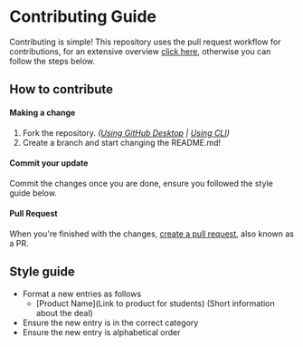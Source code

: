# Contributing Guide
Contributing is simple! This repository uses the pull request workflow for contributions, for an extensive overview [click here](https://docs.github.com/en/pull-requests/collaborating-with-pull-requests), otherwise you can follow the steps below.

## How to contribute
#### Making a change
1. Fork the repository. *([Using GitHub Desktop](https://docs.github.com/en/desktop/contributing-and-collaborating-using-github-desktop/cloning-and-forking-repositories-from-github-desktop) | [Using CLI](https://docs.github.com/en/github/getting-started-with-github/fork-a-repo#fork-an-example-repository))*
2. Create a branch and start changing the README.md!

#### Commit your update
Commit the changes once you are done, ensure you followed the style guide below.

#### Pull Request
When you're finished with the changes, [create a pull request](https://github.com/Computurtle/student-discounts/compare), also known as a PR.

## Style guide
- Format a new entries as follows
  - \[Product Name](Link to product for students) (Short information about the deal)
- Ensure the new entry is in the correct category
- Ensure the new entry is alphabetical order
